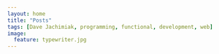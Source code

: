```yaml
---
layout: home
title: "Posts"
tags: [Dave Jachimiak, programming, functional, development, web]
image:
  feature: typewriter.jpg
---
```

